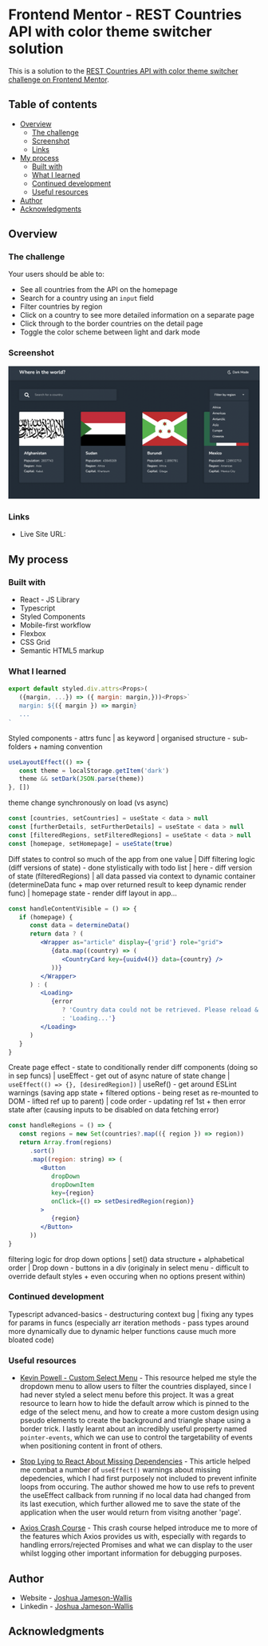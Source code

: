 # Frontend Mentor - REST Countries API with color theme switcher solution

This is a solution to the [REST Countries API with color theme switcher challenge on Frontend Mentor](https://www.frontendmentor.io/challenges/rest-countries-api-with-color-theme-switcher-5cacc469fec04111f7b848ca).

## Table of contents

-  [Overview](#overview)
   -  [The challenge](#the-challenge)
   -  [Screenshot](#screenshot)
   -  [Links](#links)
-  [My process](#my-process)
   -  [Built with](#built-with)
   -  [What I learned](#what-i-learned)
   -  [Continued development](#continued-development)
   -  [Useful resources](#useful-resources)
-  [Author](#author)
-  [Acknowledgments](#acknowledgments)

## Overview

### The challenge

Your users should be able to:

-  See all countries from the API on the homepage
-  Search for a country using an `input` field
-  Filter countries by region
-  Click on a country to see more detailed information on a separate page
-  Click through to the border countries on the detail page
-  Toggle the color scheme between light and dark mode

### Screenshot

![](./Screenshot.png)

### Links

-  Live Site URL:

## My process

### Built with

-  React - JS Library
-  Typescript
-  Styled Components
-  Mobile-first workflow
-  Flexbox
-  CSS Grid
-  Semantic HTML5 markup

### What I learned

```jsx
export default styled.div.attrs<Props>(
   ({margin, ...}) => ({ margin: margin,}))<Props>`
   margin: ${({ margin }) => margin}
   ...
`
```

Styled components - attrs func | as keyword | organised structure - sub-folders + naming convention

```jsx
useLayoutEffect(() => {
   const theme = localStorage.getItem('dark')
   theme && setDark(JSON.parse(theme))
}, [])
```

theme change synchronously on load (vs async)

```jsx
const [countries, setCountries] = useState < data > null
const [furtherDetails, setFurtherDetails] = useState < data > null
const [filteredRegions, setFilteredRegions] = useState < data > null
const [homepage, setHomepage] = useState(true)
```

Diff states to control so much of the app from one value | Diff filtering logic (diff versions of state) - done stylistically with todo list | here - diff version of state (filteredRegions) | all data passed via context to dynamic container (determineData func + map over returned result to keep dynamic render func) | homepage state - render diff layout in app...

```jsx
const handleContentVisible = () => {
   if (homepage) {
      const data = determineData()
      return data ? (
         <Wrapper as="article" display={'grid'} role="grid">
            {data.map((country) => (
               <CountryCard key={uuidv4()} data={country} />
            ))}
         </Wrapper>
      ) : (
         <Loading>
            {error
               ? 'Country data could not be retrieved. Please reload & try again.'
               : 'Loading...'}
         </Loading>
      )
   }
}
```

Create page effect - state to conditionally render diff components (doing so in sep funcs) | useEffect - get out of async nature of state change | `useEffect(() => {}, [desiredRegion])` | useRef() - get around ESLint warnings (saving app state + filtered options - being reset as re-mounted to DOM - lifted ref up to parent) | code order - updating ref 1st + then error state after (causing inputs to be disabled on data fetching error)

```jsx
const handleRegions = () => {
   const regions = new Set(countries?.map(({ region }) => region))
   return Array.from(regions)
      .sort()
      .map((region: string) => (
         <Button
            dropDown
            dropDownItem
            key={region}
            onClick={() => setDesiredRegion(region)}
         >
            {region}
         </Button>
      ))
}
```

filtering logic for drop down options | set() data structure + alphabetical order | Drop down - buttons in a div (originaly in select menu - difficult to override default styles + even occuring when no options present within)

### Continued development

Typescript advanced-basics - destructuring context bug | fixing any types for params in funcs (especially arr iteration methods - pass types around more dynamically due to dynamic helper functions cause much more bloated code)

### Useful resources

-  [Kevin Powell - Custom Select Menu](https://www.youtube.com/watch?v=bB14uo0Tu5A&t=183s&ab_channel=KevinPowell) - This resource helped me style the dropdown menu to allow users to filter the countries displayed, since I had never styled a select menu before this project. It was a great resource to learn how to hide the default arrow which is pinned to the edge of the select menu, and how to create a more custom design using pseudo elements to create the background and triangle shape using a border trick. I lastly learnt about an incredibly useful property named `pointer-events`, which we can use to control the targetability of events when positioning content in front of others.

-  [Stop Lying to React About Missing Dependencies](https://betterprogramming.pub/stop-lying-to-react-about-missing-dependencies-10612e9aeeda) - This article helped me combat a number of `useEffect()` warnings about missing depedencies, which I had first purposely not included to prevent infinite loops from occuring. The author showed me how to use refs to prevent the useEffect callback from running if no local data had changed from its last execution, which further allowed me to save the state of the application when the user would return from visitng another 'page'.

-  [Axios Crash Course](https://www.youtube.com/watch?v=6LyagkoRWYA&t=79s&ab_channel=TraversyMedia) - This crash course helped introduce me to more of the features which Axios provides us with, especially with regards to handling errors/rejected Promises and what we can display to the user whilst logging other important information for debugging purposes.

## Author

-  Website - [Joshua Jameson-Wallis](https://joshuajamesonwallis.com)
-  Linkedin - [Joshua Jameson-Wallis]()

## Acknowledgments
